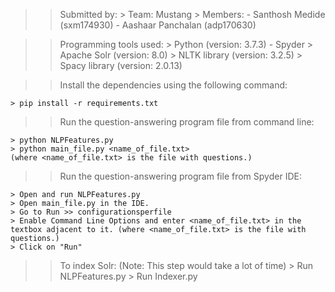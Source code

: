 >> Submitted by:
	> Team: Mustang
	> Members:
		- Santhosh Medide (sxm174930)
		- Aashaar Panchalan (adp170630)

>> Programming tools used:
	> Python (version: 3.7.3) - Spyder
	> Apache Solr (version: 8.0)
	> NLTK library (version: 3.2.5)
	> Spacy library (version: 2.0.13)

>> Install the dependencies using the following command:

	> pip install -r requirements.txt

>> Run the question-answering program file from command line:

	> python NLPFeatures.py
	> python main_file.py <name_of_file.txt>
	(where <name_of_file.txt> is the file with questions.)

>> Run the question-answering program file from Spyder IDE:

	> Open and run NLPFeatures.py
	> Open main_file.py in the IDE.
	> Go to Run >> configurationsperfile
	> Enable Command Line Options and enter <name_of_file.txt> in the textbox adjacent to it. (where <name_of_file.txt> is the file with questions.)
	> Click on "Run"

>> To index Solr: (Note: This step would take a lot of time)
	> Run NLPFeatures.py
	> Run Indexer.py